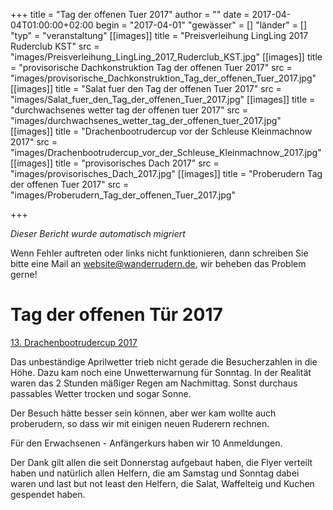 +++
title = "Tag der offenen Tuer 2017"
author = ""
date = 2017-04-04T01:00:00+02:00
begin = "2017-04-01"
"gewässer" = []
"länder" = []
"typ" = "veranstaltung"
[[images]]
title = "Preisverleihung LingLing 2017 Ruderclub KST"
src = "images/Preisverleihung_LingLing_2017_Ruderclub_KST.jpg"
[[images]]
title = "provisorische Dachkonstruktion Tag der offenen Tuer 2017"
src = "images/provisorische_Dachkonstruktion_Tag_der_offenen_Tuer_2017.jpg"
[[images]]
title = "Salat fuer den Tag der offenen Tuer 2017"
src = "images/Salat_fuer_den_Tag_der_offenen_Tuer_2017.jpg"
[[images]]
title = "durchwachsenes wetter tag der offenen tuer 2017"
src = "images/durchwachsenes_wetter_tag_der_offenen_tuer_2017.jpg"
[[images]]
title = "Drachenbootrudercup vor der Schleuse Kleinmachnow 2017"
src = "images/Drachenbootrudercup_vor_der_Schleuse_Kleinmachnow_2017.jpg"
[[images]]
title = "provisorisches Dach 2017"
src = "images/provisorisches_Dach_2017.jpg"
[[images]]
title = "Proberudern Tag der offenen Tuer 2017"
src = "images/Proberudern_Tag_der_offenen_Tuer_2017.jpg"

+++


*Dieser Bericht wurde automatisch migriert*

Wenn Fehler auftreten oder links nicht funktionieren, dann schreiben Sie bitte eine Mail an website@wanderrudern.de, wir beheben das Problem gerne!



# Tag der offenen Tür 2017


[13. Drachenbootrudercup 2017](/berichte/2017/drachenboot_rudercup_2017)

Das unbeständige Aprilwetter trieb nicht gerade die Besucherzahlen in die Höhe. Dazu kam noch eine Unwetterwarnung für Sonntag. In der Realität waren das 2 Stunden mäßiger Regen am Nachmittag. Sonst durchaus passables Wetter trocken und sogar Sonne.

Der Besuch hätte besser sein können, aber wer kam wollte auch proberudern, so dass wir mit einigen neuen Ruderern rechnen.

Für den Erwachsenen - Anfängerkurs haben wir 10 Anmeldungen.

Der Dank gilt allen die seit Donnerstag aufgebaut haben, die Flyer verteilt haben und natürlich allen Helfern, die am Samstag und Sonntag dabei waren und last but not least den Helfern, die Salat, Waffelteig und Kuchen gespendet haben.